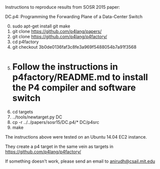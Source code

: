 Instructions to reproduce results from SOSR 2015 paper:

DC.p4: Programming the Forwarding Plane of a Data-Center Switch

0. sudo apt-get install git make
1. git clone https://github.com/p4lang/papers/
2. git clone https://github.com/p4lang/p4factory/
3. cd p4factory
4. git checkout 3b0de0136faf3c8fe3a969f5488054b7a91f3568
5. # Follow the instructions in p4factory/README.md to install the P4 compiler and software switch
6. cd targets
7. ../tools/newtarget.py DC
8. cp -r ../../papers/sosr15/DC.p4/* DC/p4src
9. make

The instructions above were tested on an Ubuntu 14.04 EC2 instance.

They create a p4 target in the same vein as targets in https://github.com/p4lang/p4factory/

If something doesn't work, please send an email to anirudh@csail.mit.edu
